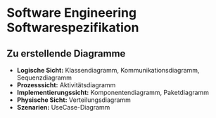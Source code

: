 # Software Engineering Softwarespezifikation
## Zu erstellende Diagramme
* __Logische Sicht:__ Klassendiagramm, Kommunikationsdiagramm, Sequenzdiagramm
* __Prozesssicht:__ Aktivitätsdiagramm
* __Implementierungssicht:__ Komponentendiagramm, Paketdiagramm
* __Physische Sicht:__ Verteilungsdiagramm
* __Szenarien:__ UseCase-Diagramm